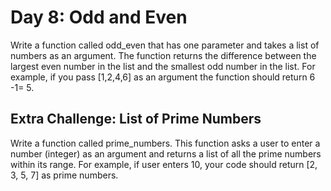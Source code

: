 # Day 8: Odd and Even
Write a function called odd_even that has one parameter and
takes a list of numbers as an argument. The function returns the
difference between the largest even number in the list and the
smallest odd number in the list. For example, if you pass
[1,2,4,6] as an argument the function should return 6 -1= 5.

## Extra Challenge: List of Prime Numbers
Write a function called prime_numbers. This function asks a
user to enter a number (integer) as an argument and returns a
list of all the prime numbers within its range. For example, if user
enters 10, your code should return [2, 3, 5, 7] as prime numbers.